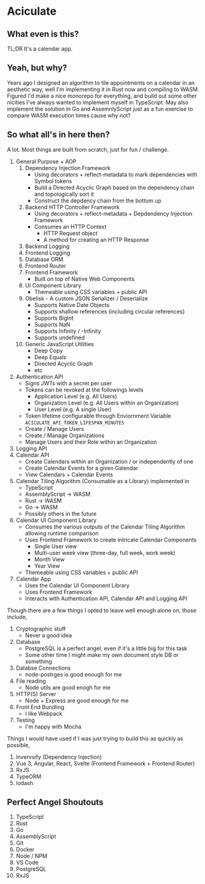 Aciculate
=========

What even is this?
------------------

TL;DR It's a calendar app.

Yeah, but why?
--------------

Years ago I designed an algorithm to tile appointments on a calendar in an aesthetic way, well I'm implementing it in Rust now and compiling to WASM. Figured I'd make a nice monorepo for everything, and build out some other nicities I've always wanted to implement myself in TypeScript. May also implement the solution in Go and AssemnlyScript just as a fun exercise to compare WASM execution times cause why not?

So what all's in here then?
---------------------------

A lot. Most things are built from scratch, just for fun / challenge.

1. General Purpose + AOP
    1. Dependency Injection Framework
        - Using decorators + reflect-metadata to mark dependencies with Symbol tokens
        - Build a Directed Acyclic Graph based on the dependency chain and topologically sort it
        - Construct the depdency chain from the bottom up
    2. Backend HTTP Controller Framework
        - Using decorators + reflect-metadata + Depdendency Injection Framework
        - Consumes an HTTP Context
            - HTTP Request object
            - A method for creating an HTTP Response
    3. Backend Logging
    4. Frontend Logging
    5. Database ORM
    6. Frontend Router
    7. Frontend Framework
        - Built on top of Native Web Components
    8. UI Component Library
        - Themeable using CSS variables + public API
    9. Obelisk - A custom JSON Serializer / Deserialize
        - Supports Native Date Objects
        - Supports shallow references (including circular references)
        - Supports BigInt
        - Supports NaN
        - Supports Infinity / -Infinity
        - Supports undefined
    10. Generic JavaScript Utilities
        - Deep Copy
        - Deep Equals
        - Directed Acyclic Graph
        - etc
2. Authentication API
    - Signs JWTs with a secret per user
    - Tokens can be revoked at the followings levels
      - Application Level (e.g. All Users)
      - Organization Level (e.g. All Users within an Organization)
      - User Level (e.g. A single User)
    - Token lifetime configurable through Enviornment Variable `ACICULATE_API_TOKEN_LIFESPAN_MINUTES`
    - Create / Manage Users
    - Create / Manage Organizations
    - Manage Users and their Role within an Organization
3. Logging API
4. Calendar API
    - Create Calendars within an Organization / or independently of one
    - Create Calendar Events for a given Galendar
    - View Calendars + Calendar Events
5. Calendar Tiling Algorithm (Consumable as a Library) implemented in
    - TypeScript 
    - AssemblyScript -> WASM
    - Rust -> WASM
    - Go -> WASM
    - Possibly others in the future
6. Calendar UI Component Library
    - Consumes the various outputs of the Calendar Tiling Algorithm allowing runtime comparison
    - Uses Frontend Framework to create intricate Calendar Components
      - Single User view
      - Multi-user week view (three-day, full week, work week)
      - Month View
      - Year View
    - Themeable using CSS variables + public API
7. Calendar App
    - Uses the Calendar UI Component Library
    - Uses Frontend Framework
    - Interacts with Authentication API, Calendar API and Logging API

Though there are a few things I opted to leave well enough alone on, those include,

1. Cryptographic stuff
    - Never a good idea
2. Database
    - PostgreSQL is a perfect angel, even if it's a little big for this task
    - Some other time I might make my own document style DB or something
3. Databse Connections
    - node-postrges is good enough for me
4. File reading
    - Node utils are good enogh for me
5. HTTP(S) Server
    - Node + Express are good enough for me
6. Front End Bundling
    - I like Webpack
7. Testing
    - I'm happy with Mocha

Things I would have used if I was just trying to build this as quickly as possible,

1. Invervsify (Dependency Injection)
2. Vue 3, Angular, React, Svelte (Frontend Framework + Frontend Router)
3. RxJS
4. TypeORM
5. lodash 

Perfect Angel Shoutouts
-----------------------

1. TypeScript
2. Rust
3. Go
4. AssemblyScript
5. Git
6. Docker
7. Node / NPM
8. VS Code
9. PostgreSQL
10. RxJS
